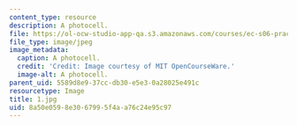 ```yaml
---
content_type: resource
description: A photocell.
file: https://ol-ocw-studio-app-qa.s3.amazonaws.com/courses/ec-s06-practical-electronics-fall-2004/8a50e0598e3067995f4aa76c24e95c97_1.jpg
file_type: image/jpeg
image_metadata:
  caption: A photocell.
  credit: 'Credit: Image courtesy of MIT OpenCourseWare.'
  image-alt: A photocell.
parent_uid: 5589d8e9-37cc-db30-e5e3-0a28025e491c
resourcetype: Image
title: 1.jpg
uid: 8a50e059-8e30-6799-5f4a-a76c24e95c97
---
```

